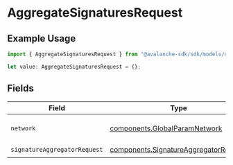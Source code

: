 # AggregateSignaturesRequest

## Example Usage

```typescript
import { AggregateSignaturesRequest } from "@avalanche-sdk/sdk/models/operations";

let value: AggregateSignaturesRequest = {};
```

## Fields

| Field                                                                                          | Type                                                                                           | Required                                                                                       | Description                                                                                    | Example                                                                                        |
| ---------------------------------------------------------------------------------------------- | ---------------------------------------------------------------------------------------------- | ---------------------------------------------------------------------------------------------- | ---------------------------------------------------------------------------------------------- | ---------------------------------------------------------------------------------------------- |
| `network`                                                                                      | [components.GlobalParamNetwork](../../models/components/globalparamnetwork.md)                 | :heavy_minus_sign:                                                                             | Either mainnet or testnet/fuji.                                                                | mainnet                                                                                        |
| `signatureAggregatorRequest`                                                                   | [components.SignatureAggregatorRequest](../../models/components/signatureaggregatorrequest.md) | :heavy_check_mark:                                                                             | N/A                                                                                            |                                                                                                |